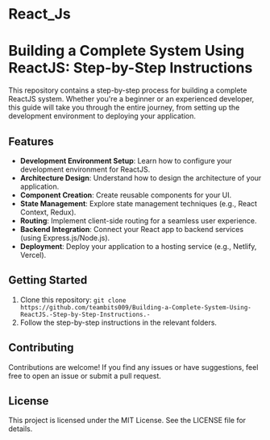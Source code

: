 # React_Js

 # Building a Complete System Using ReactJS: Step-by-Step Instructions

This repository contains a step-by-step process for building a complete ReactJS system. Whether you're a beginner or an experienced developer, this guide will take you through the entire journey, from setting up the development environment to deploying your application.

## Features

- **Development Environment Setup**: Learn how to configure your development environment for ReactJS.
- **Architecture Design**: Understand how to design the architecture of your application.
- **Component Creation**: Create reusable components for your UI.
- **State Management**: Explore state management techniques (e.g., React Context, Redux).
- **Routing**: Implement client-side routing for a seamless user experience.
- **Backend Integration**: Connect your React app to backend services (using Express.js/Node.js).
- **Deployment**: Deploy your application to a hosting service (e.g., Netlify, Vercel).

## Getting Started

1. Clone this repository: `git clone https://github.com/teambits009/Building-a-Complete-System-Using-ReactJS.-Step-by-Step-Instructions.-`
2. Follow the step-by-step instructions in the relevant folders.

## Contributing

Contributions are welcome! If you find any issues or have suggestions, feel free to open an issue or submit a pull request.

## License

This project is licensed under the MIT License. See the LICENSE file for details.

